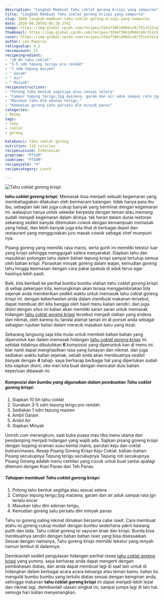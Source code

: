 ```yaml
---
description: "Langkah Membuat Tahu coklat goreng krispi yang sempurna"
title: "Langkah Membuat Tahu coklat goreng krispi yang sempurna"
slug: 1609-langkah-membuat-tahu-coklat-goreng-krispi-yang-sempurna
date: 2020-08-29T03:05:28.376Z
image: https://img-global.cpcdn.com/recipes/324af3861d08dca9/751x532cq70/tahu-coklat-goreng-krispi-foto-resep-utama.jpg
thumbnail: https://img-global.cpcdn.com/recipes/324af3861d08dca9/751x532cq70/tahu-coklat-goreng-krispi-foto-resep-utama.jpg
cover: https://img-global.cpcdn.com/recipes/324af3861d08dca9/751x532cq70/tahu-coklat-goreng-krispi-foto-resep-utama.jpg
author: Lee Ramirez
ratingvalue: 4.2
reviewcount: 13
recipeingredient:
- "10 bh tahu coklat"
- "3-5 sdm tepung terigu pro rendah"
- "1 sdm tepung maizen"
- " Garam"
- " Air"
- " Minyak"
recipeinstructions:
- "Potong tahu bentuk segitiga atau sesuai selera"
- "Campur tepung terigu,tpg maizena, garam dan air aduk sampai rata jgn terlalu encer"
- "Masukan tahu dlm adonan terigu,"
- "Kemudian goreng satu persatu dlm minyak panas"
categories:
- Resep
tags:
- tahu
- coklat
- goreng

katakunci: tahu coklat goreng 
nutrition: 119 calories
recipecuisine: Indonesian
preptime: "PT33M"
cooktime: "PT44M"
recipeyield: "4"
recipecategory: Lunch

---
```



![Tahu coklat goreng krispi](https://img-global.cpcdn.com/recipes/324af3861d08dca9/751x532cq70/tahu-coklat-goreng-krispi-foto-resep-utama.jpg)

<b><i>tahu coklat goreng krispi</i></b>, Memasak bisa menjadi sebuah kegemaran yang membahagiakan dilakukan oleh bermacam kalangan. tidak hanya para ibu ibu, sebagian laki laki juga cukup banyak yang berminat dengan kegemaran ini. walaupun hanya untuk sekedar berpesta dengan teman atau memang sudah menjadi kegemaran dalam dirinya. tak heran dalam dunia restoran sekarang sedikit banyak ditemukan cowok dengan kemampuan memasak yang hebat, dan lebih banyak juga kita lihat di berbagai depot dan restaurant yang menggunakan juru masak cowok sebagai chef mumpuni nya.

Pisang goreng yang memiliki rasa manis, serta gurih ini memiliki tekstur luar yang krispi sehingga menggugah selera masyarakat. Siapkan tahu dan masukkan potongan tahu dalam bahan tepung krispi sampai tertutup semua oleh bahan krispi. Panaskan minyak goreng dalam wajan, kemudian goreng tahu hingga keemasan dengan cara pakai spatula di aduk terus agar hasilnya lebih pasti.

Baik, kita kembali ke perihal bumbu bumbu olahan <i>tahu coklat goreng krispi</i>. di setiap pekerjaan kita, kemungkinan akan terasa menggembirakan bila sejenak anda memberikan sedikit waktu untuk memasak tahu coklat goreng krispi ini. dengan keberhasilan anda dalam membuat makanan tersebut, dapat membuat diri kita bangga oleh hasil menu kalian sendiri. dan juga disini dengan situs ini kalian akan memiliki saran saran untuk memasak hidangan <u>tahu coklat goreng krispi</u> tersebut menjadi olahan yang endess dan nikmat, oleh karena itu tandai alamat laman ini di ponsel anda sebagai sebagian rujukan kalian dalam meracik masakan baru yang lezat.


Sekarang langsung saja kita mulai untuk membeli bahan bahan yang diperuntuk kan dalam memasak hidangan <u><i>tahu coklat goreng krispi</i></u> ini. setidak tidaknya dibutuhkan <b>6</b> komposisi yang diperuntuk kan di menu ini. biar nanti dapat menghasilkan rasa yang lumayan dan nikmat. dan juga sediakan waktu kalian sejenak, sebab anda akan membuatnya sedikit banyak dengan <b>4</b> tahap. saya berharap berbagai hal yang diperlukan sudah kita siapkan disini, oke mari kita buat dengan mencatat dulu bahan keperluan dibawah ini.

<!--inarticleads1-->

##### Komposisi dan bumbu yang digunakan dalam pembuatan Tahu coklat goreng krispi:

1. Siapkan 10 bh tahu coklat
1. Gunakan 3-5 sdm tepung terigu pro rendah
1. Sediakan 1 sdm tepung maizen
1. Ambil  Garam
1. Ambil  Air
1. Siapkan  Minyak


Umroh.com merangkum, saat buka puasa mau tiba menu utama dan pendamping menjadi hidangan yang wajib ada. Sajikan pisang goreng krispi dengan topping siraman susu kental manis, parutan keju dan coklat butiran/meses. Resep Pisang Goreng Krispi Keju Coklat. bahan-bahan: Pisang secukupnya Tepung terigu secukupnya Tepung roti secukupnya. Pisang Goreng adalah menu cemilan yang cocok untuk buat santai apalagi ditemani dengan Kopi Panas dan Teh Panas. 

<!--inarticleads2-->

##### Tahapan membuat Tahu coklat goreng krispi:

1. Potong tahu bentuk segitiga atau sesuai selera
1. Campur tepung terigu,tpg maizena, garam dan air aduk sampai rata jgn terlalu encer
1. Masukan tahu dlm adonan terigu,
1. Kemudian goreng satu persatu dlm minyak panas


Tahu isi goreng paling nikmat dimakan bersama cabe rawit. Cara membuat atahu isi goreng cukup mudah dengan bumbu sederhana yakni bawang putih dan lada. Tahu coklat goreng isi sayuran enak dan krispi. Bunda bisa membuatnya sendiri dengan bahan bahan isian yang bisa disesuaikan. Sesuai dengan namanya, Tahu goreng krispi memiliki tekstur yang renyah namun lembut di dalamnya. 

Demikianlah sedikit pengulasan hidangan perihal resep <u>tahu coklat goreng krispi</u> yang yummy. saya berharap anda dapat mengerti dengan pembahasan diatas, dan anda dapat membuat lagi di saat lain untuk di hidangkan dalam berbagai acara acara keluarga atau teman kamu. kalian bs mengulik bumbu bumbu yang tertulis diatas sesuai dengan keinginan anda, sehingga makanan <b>tahu coklat goreng krispi</b> ini dapat menjadi lebih lezat dan nikmat lagi. demikianlah ulasan singkat ini, sampai jumpa lagi di lain hal. semoga hari kalian menyenangkan.
